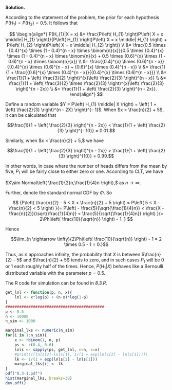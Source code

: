 **Solution.**

According to the statement of the problem, the prior for each hypothesis
$P\left( H_{1} \right) = P\left( H_{2} \right) = 0.5$. It follows that

$$
\\begin{align*}
P(H_{1}|X = x) &= \frac{P\left( H_{1} \right)P\left( X = x \middle| H_{1} \right)}{P\left( H_{1} \right)P\left( X = x \middle| H_{1} \right) + P\left( H_{2} \right)P\left( X = x \middle| H_{2} \right)} \\
&= \frac{0.5 \times {0.4}^{x} \times (1 - 0.4)^{n - x} \times \binom{n}{x}}{0.5 \times {0.4}^{x} \times (1 - 0.4)^{n - x} \times \binom{n}{x} + 0.5 \times {0.6}^{x} \times (1 - 0.6)^{n - x} \times \binom{n}{x}} \\
&= \frac{{0.4}^{x} \times (0.6)^{n - x}}{{0.4}^{x} \times (0.6)^{n - x} + {0.6}^{x} \times (0.4)^{n - x}} \\
&= \frac{1}{1 + \frac{{0.6}^{x} \times (0.4)^{n - x}}{{0.4}^{x} \times (0.6)^{n - x}}} \\
&= \frac{1}{1 + \left( \frac{3}{2} \right)^{x}\left( \frac{2}{3} \right)^{n - x}} \\
&= \frac{1}{1 + \left( \frac{3}{2} \times \frac{2}{3} \right)^{x}\left( \frac{2}{3} \right)^{n - 2x}} \\
&= \frac{1}{1 + \left( \frac{2}{3} \right)^{n - 2x}}.
\end{align*}
$$

Define a random variable $Y = P\left( H_{1} \middle| X \right) = \left( 1 + \left( \frac{2}{3} \right)^{n - 2X} \right)^{- 1}$. When $x > \frac{n}{2} + 5$, it can be calculated that


$$\frac{1}{1 + \left( \frac{2}{3} \right)^{n - 2x}} < \frac{1}{1 + \left( \frac{2}{3} \right)^{- 10}} = 0.01.$$

Similarly, when $x < \frac{n}{2} + 5,$ we have

$$\frac{1}{1 + \left( \frac{2}{3} \right)^{n - 2x}} > \frac{1}{1 + \left( \frac{2}{3} \right)^{10}} = 0.99.$$

In other words, in case where the number of heads differs from the mean
by five, $P_{1}$ will be fairly close to either zero or one. According
to CLT, we have

$X\sim Normal\left( \frac{1}{2}n,\frac{1}{4}n \right),$ as
$n \rightarrow \infty.$

Further, denote the standard normal CDF by $\Phi$. So

$$
{P\left( \frac{n}{2} - 5 < X < \frac{n}{2} + 5 \right) = P\left( 5 < X - \frac{n}{2} < 5 \right)
}{= P\left( - \frac{5}{\sqrt{\frac{1}{4}n}} < \frac{X - \frac{n}{2}}{\sqrt{\frac{1}{4}n}} < \frac{5}{\sqrt{\frac{1}{4}n}} \right)
}{= 2\Phi\left( \frac{10}{\sqrt{n}} \right) - 1.
}
$$

Hence

$$\lim_{n \rightarrow \infty}{2\Phi\left( \frac{10}{\sqrt{n}} \right) - 1 = 2 \times 0.5 - 1 = 0.}$$

Thus, as $n$ approaches infinity, the probability that $X$ is between
$\frac{n}{2} - 5$ and $\frac{n}{2} + 5$ tends to zero, and in such cases
$P_{1}$ will be 0 or 1 each roughly half of the times. Hence,
$P\left( H_{1} \middle| X \right)$ behaves like a Bernoulli distributed
variable with the parameter $p = 0.5$.

The R code for simulation can be found in *8.3.R*.

```R
get_lnl <- function(p, n, x){
    lnl <- x*log(p) + (n-x)*log(1-p)
}
###########################################
p <- 0.5
n <- 10000
n_sim <- 1000

marginal_lks <- numeric(n_sim)
for(i in 1:n_sim){
    x <- rbinom(1, n, p)
    ps <- c(0.4, 0.6)
    lnls <- sapply(ps, get_lnl, n=n, x=x)
    #print(c(lnls[2]-lnls[1], 1/(1 + exp(lnls[2] - lnls[1]))))
    lk <- 1/(1 + exp(lnls[2] - lnls[1]))
    marginal_lks[i] <- lk
}
pdf("8.3-1.pdf")
hist(marginal_lks, breaks=30)
dev.off()
```
